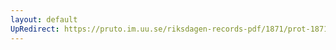 ```yaml
---
layout: default
UpRedirect: https://pruto.im.uu.se/riksdagen-records-pdf/1871/prot-1871--fk--512/prot-1871--fk--512_000.pdf
---
```

